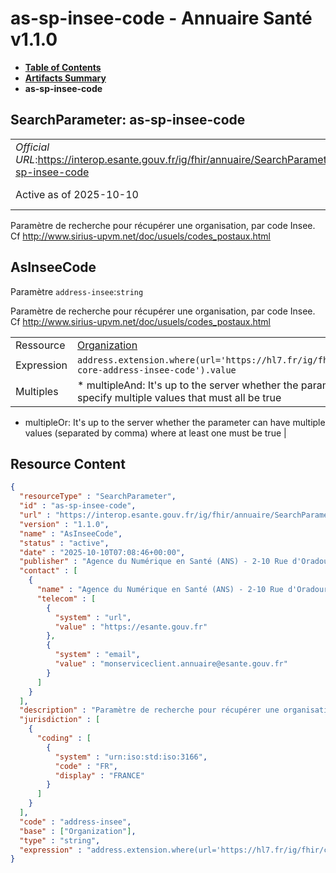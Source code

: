 # as-sp-insee-code - Annuaire Santé v1.1.0

* [**Table of Contents**](toc.md)
* [**Artifacts Summary**](artifacts.md)
* **as-sp-insee-code**

## SearchParameter: as-sp-insee-code 

| | |
| :--- | :--- |
| *Official URL*:https://interop.esante.gouv.fr/ig/fhir/annuaire/SearchParameter/as-sp-insee-code | *Version*:1.1.0 |
| Active as of 2025-10-10 | *Computable Name*:AsInseeCode |

 
Paramètre de recherche pour récupérer une organisation, par code Insee. Cf http://www.sirius-upvm.net/doc/usuels/codes_postaux.html 

## AsInseeCode

Paramètre `address-insee`:`string`

Paramètre de recherche pour récupérer une organisation, par code Insee. Cf http://www.sirius-upvm.net/doc/usuels/codes_postaux.html

| | |
| :--- | :--- |
| Ressource | [Organization](http://hl7.org/fhir/R4/organization.html) |
| Expression | `address.extension.where(url='https://hl7.fr/ig/fhir/core/StructureDefinition/fr-core-address-insee-code').value` |
| Multiples | * multipleAnd: It's up to the server whether the parameter may repeat in order to specify multiple values that must all be true
* multipleOr: It's up to the server whether the parameter can have multiple values (separated by comma) where at least one must be true
 |



## Resource Content

```json
{
  "resourceType" : "SearchParameter",
  "id" : "as-sp-insee-code",
  "url" : "https://interop.esante.gouv.fr/ig/fhir/annuaire/SearchParameter/as-sp-insee-code",
  "version" : "1.1.0",
  "name" : "AsInseeCode",
  "status" : "active",
  "date" : "2025-10-10T07:08:46+00:00",
  "publisher" : "Agence du Numérique en Santé (ANS) - 2-10 Rue d'Oradour-sur-Glane, 75015 Paris",
  "contact" : [
    {
      "name" : "Agence du Numérique en Santé (ANS) - 2-10 Rue d'Oradour-sur-Glane, 75015 Paris",
      "telecom" : [
        {
          "system" : "url",
          "value" : "https://esante.gouv.fr"
        },
        {
          "system" : "email",
          "value" : "monserviceclient.annuaire@esante.gouv.fr"
        }
      ]
    }
  ],
  "description" : "Paramètre de recherche pour récupérer une organisation, par code Insee. Cf http://www.sirius-upvm.net/doc/usuels/codes_postaux.html",
  "jurisdiction" : [
    {
      "coding" : [
        {
          "system" : "urn:iso:std:iso:3166",
          "code" : "FR",
          "display" : "FRANCE"
        }
      ]
    }
  ],
  "code" : "address-insee",
  "base" : ["Organization"],
  "type" : "string",
  "expression" : "address.extension.where(url='https://hl7.fr/ig/fhir/core/StructureDefinition/fr-core-address-insee-code').value"
}

```
